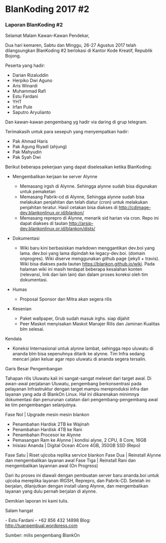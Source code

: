 # BlanKoding 2017 \#2


### Laporan BlanKoding \#2

Selamat Malam Kawan-Kawan Pendekar,

Dua hari kemaren, Sabtu dan Minggu, 26-27 Agustus 2017 telah dilangsungkan BlanKoding #2
berlokasi di Kantor Kode Kreatif, Republik Bojong.

Peserta yang hadir:
- Darian Rizaluddin
- Herpiko Dwi Aguno
- Aris Winardi
- Muhammad Rafi
- Estu Fardani
- YHT
- Irfan Pule
- Saputro Aryulianto

Dan kawan-kawan pengembang yg hadir via daring di grup telegram.

Terimakasih untuk para sesepuh yang menyempatkan hadir:
- Pak Ahmad Haris
- Pak Agung Riyadi (ahjung)
- Pak Mahyudin
- Pak Syah Dwi

Berikut beberapa pekerjaan yang dapat diselesaikan ketika BlanKoding:
- Mengembalikan kerjaan ke server Alynne
  * Memasang irgsh di Alynne. Sehingga alynne sudah bisa digunakan untuk pemaketan
  * Memasang Pabrik-cd di Alynne, Sehingga alynne sudah bisa melakukan penjahitan dan telah diatur (cron) untuk melakukan penjahitan teratur. Hasil cetakan bisa diakses di http://cdimage-dev.blankonlinux.or.id/blankon/
  * Memasang reprepro di Alynne, menarik sid harian via cron. Repo ini dapat diakses di tautan http://arsip-dev.blankonlinux.or.id/blankon/dists/

- Dokumentasi
  * Wiki baru kini berbasiskan markdown menggantikan dev.boi yang lama. dev.boi yang lama dipindah ke legacy-dev.boi. (domain onprogres). Wiki diserve menggunakan github page (jekyll + travis). Wiki bisa diakses pada tautan https://blankon.github.io/wiki. Pada halaman wiki ini masih terdapat beberapa kesalahan konten (relevansi, link dan lain lain) dan dalam proses koreksi oleh tim dokumentasi.

- Humas
  * Proposal Sponsor dan Mitra akan segera rilis

- Kesenian
  * Paket wallpaper, Grub sudah masuk irghs. siap dijahit
  * Peer Maskot menyisakan Maskot Manajer Rilis dan Jaminan Kualitas blm selesai.

Kendala
- Koneksi Internasional untuk alynne lambat, sehingga repo uluwatu di ananda blm bisa sepenuhnya ditarik ke alynne. Tim Infra sedang mencari jalan keluar agar repo uluwatu di ananda segera tersalin.

Garis Besar Pengembangan

Tahapan rilis Uluwatu kali ini sangat-sangat meleset dari target awal. Di awan-awal perjalanan Uluwatu, pengembang berkonsentrasi pada pelayanan Infrastruktur dengan target mampu mereproduksi infra dan layanan yang ada di BlankOn Linux. Hal ini dikarenakan minimnya dokumentasi dan penurunan catatan dari pengembang-pengembang awal ke tim pengembangan selanjutnya.

Fase Nol | Upgrade mesin mesin blankon
  - Penambahan Hardisk 2TB ke Wajinah
  - Penambahan Hardisk 4TB ke Rani
  - Penambahan Procesor ke Alynne
  - Pemasangan Ram ke Alynne | kondisi alyne, 2 CPU, 8 Core, 16GB
  - Inisiasi Ananda | Digital Ocean 4Core 4GB, 350GB SSD (Repo)

Fase Satu | Riset ujicoba replika service blankon
Fase Dua | Reinstall Alynne dan mengembalikan layanan awal
Fase Tiga | Reinstall Rani dan mengembalikan layannan awal (On Progress)

Dari itu proses ini diawali dengan pembuatan server baru ananda.boi untuk ujicoba mereplika layanan IRGSH, Reprepro, dan Pabrik-CD. Setelah ini berjalan, dilanjutkan dengan install ulang Alynne, dan mengembalikan layanan yang dulu pernah berjalan di alynne.

Demikian laporan ini kami tulis.

Salam hangat

\- Estu Fardani -
+62 856 432 14898
Blog: http://tuanpembual.wordpress.com

Sumber: milis pengembang BlankOn



